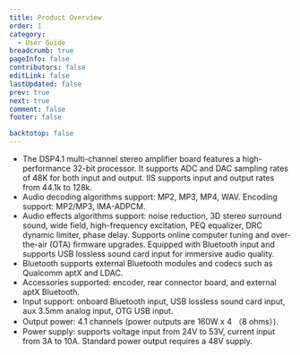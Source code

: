```yaml
---
title: Product Overview
order: 1
category:
  - User Guide
breadcrumb: true
pageInfo: false
contributors: false
editLink: false
lastUpdated: false
prev: true
next: true
comment: false
footer: false

backtotop: false
---
```


<!-- more -->

- The DSP4.1 multi-channel stereo amplifier board features a high-performance 32-bit processor. It supports ADC and DAC sampling rates of 48K for both input and output. IIS supports input and output rates from 44.1k to 128k.
- Audio decoding algorithms support: MP2, MP3, MP4, WAV. Encoding support: MP2/MP3, IMA-ADPCM.
- Audio effects algorithms support: noise reduction, 3D stereo surround sound, wide field, high-frequency excitation, PEQ equalizer, DRC dynamic limiter, phase delay. Supports online computer tuning and over-the-air (OTA) firmware upgrades. Equipped with Bluetooth input and supports USB lossless sound card input for immersive audio quality.
- Bluetooth supports external Bluetooth modules and codecs such as Qualcomm aptX and LDAC.
- Accessories supported: encoder, rear connector board, and external aptX Bluetooth.
- Input support: onboard Bluetooth input, USB lossless sound card input, aux 3.5mm analog input, OTG USB input.
- Output power: 4.1 channels (power outputs are 160W x 4 （8 ohms）).
- Power supply: supports voltage input from 24V to 53V, current input from 3A to 10A. Standard power output requires a 48V supply.